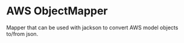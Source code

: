 
# AWS ObjectMapper

Mapper that can be used with jackson to convert AWS model objects to/from json.


